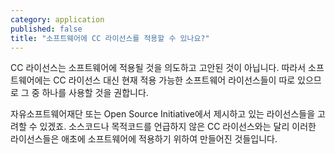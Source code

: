 ```yaml
---
category: application
published: false
title: "소프트웨어에 CC 라이선스를 적용할 수 있나요?"
---
```


CC 라이선스는 소프트웨어에 적용될 것을 의도하고 고안된 것이 아닙니다. 따라서 소프트웨어에는 CC 라이선스 대신 현재 적용 가능한 소프트웨어 라이선스들이 따로 있으므로 그 중 하나를 사용할 것을 권합니다.

자유소프트웨어재단 또는 Open Source Initiative에서 제시하고 있는 라이선스들을 고려할 수 있겠죠. 소스코드나 목적코드를 언급하지 않은 CC 라이선스와는 달리 이러한 라이선스들은 애초에 소프트웨어에 적용하기 위하여 만들어진 것들입니다. 